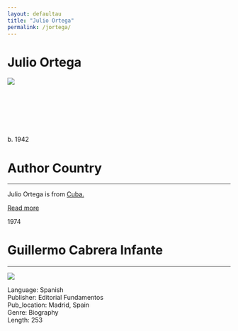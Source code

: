 ```yaml
---
layout: defaultau
title: "Julio Ortega"
permalink: /jortega/
---
```

<!-- partial:index.partial.html -->
<div class="content">
     <h1>Julio Ortega</h1>
    <div class="quote">
        <div><img src="https://vivo.brown.edu/profile-images/7f3/e98/025/97a/428/082/a80/16c/77c/44c/10/jortega_photo_.jpg" class="logo"></div>
    </div>
    <div class="timeline">
        <div style="padding-bottom:100px;"></div>
        <div class="block">
             <div class="date right"><p class="right">b. 1942</p></div>
            <div class="dot"></div>
            <div class="left first">
            <div class="author_country">
                <h1>Author Country</h1><hr>
          <div class="aclocation">  <p>Julio Ortega is from <a href="{{ site.baseurl }}/14">Cuba.</a></p></div>
              <div class="acreadmore">  <a href="https://es.wikipedia.org/wiki/Julio_Ortega_(escritor)" target="_blank">Read more</a></div>
            </div>
            </div>
        <div class="block">
            <div class="date left"><p class="left">1974</p></div>
            <div class="dot"></div>
            <div class="right">
                <h1>Guillermo Cabrera Infante</h1><hr>
                <p><img src="https://pictures.abebooks.com/inventory/md/md6601456374.jpg"></p>
                <p>
                Language: Spanish<br/>
                Publisher: Editorial Fundamentos<br/>
                Pub_location: Madrid, Spain<br/>
                Genre: Biography<br/>
                Length: 253<br/>                   </p>
            </div>
        </div>
  <!-- partial -->
<script src='https://cdnjs.cloudflare.com/ajax/libs/jquery/3.1.1/jquery.min.js'></script><script  src="{{ site.baseurl }}/assets/js/authorscript.js"></script>